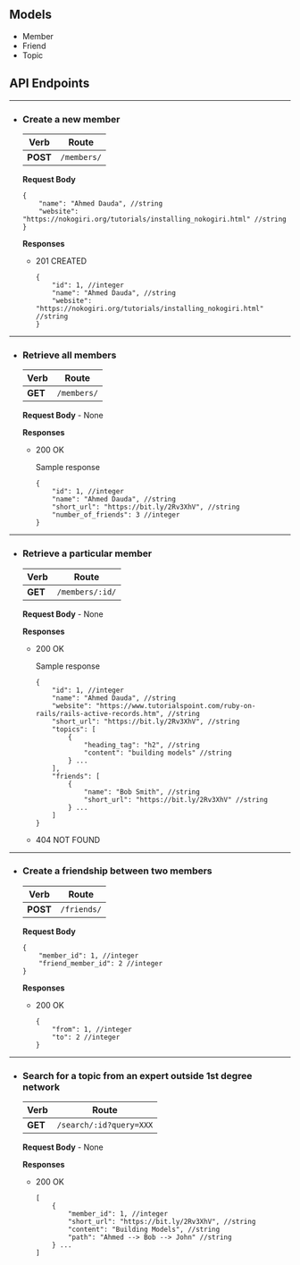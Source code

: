 ## Models
- Member
- Friend
- Topic

## API Endpoints
---
- ### Create a new member

  | Verb     | Route       |
  | -------- | ----------- |
  | **POST** | `/members/` |

  **Request Body** 

    ```
  	{
  		"name": "Ahmed Dauda", //string
		"website": "https://nokogiri.org/tutorials/installing_nokogiri.html" //string
  	}
  	```

  **Responses**

	- 201 CREATED 
  
    	```
    	{
			"id": 1, //integer
  			"name": "Ahmed Dauda", //string
			"website": "https://nokogiri.org/tutorials/installing_nokogiri.html" //string
  		}
    	```

---

- ### Retrieve all members

  | Verb    | Route       |
  | ------- | ----------- |
  | **GET** | `/members/` |

  **Request Body** - None

  **Responses**

	- 200 OK 

		Sample response
    	```
    	{
    		"id": 1, //integer
        	"name": "Ahmed Dauda", //string
			"short_url": "https://bit.ly/2Rv3XhV", //string
			"number_of_friends": 3 //integer
		}
  		```

---

- ### Retrieve a particular member

  | Verb    | Route           |
  | ------- | --------------- |
  | **GET** | `/members/:id/` |

  **Request Body** - None

  **Responses**

	- 200 OK

		Sample response
    	```
    	{
    		"id": 1, //integer
        	"name": "Ahmed Dauda", //string
			"website": "https://www.tutorialspoint.com/ruby-on-rails/rails-active-records.htm", //string
			"short_url": "https://bit.ly/2Rv3XhV", //string
			"topics": [
				{ 
					"heading_tag": "h2", //string
					"content": "building models" //string
				} ...
			],
			"friends": [
				{ 
					"name": "Bob Smith", //string
					"short_url": "https://bit.ly/2Rv3XhV" //string
				} ...
			]
		}
  		```

	- 404 NOT FOUND

---

- ### Create a friendship between two members

  | Verb     | Route       |
  | -------- | ----------- |
  | **POST** | `/friends/` |

  **Request Body** 

	```
  	{
  		"member_id": 1, //integer
		"friend_member_id": 2 //integer
  	}
  	```
  **Responses**

    - 200 OK
    	```
		{
  			"from": 1, //integer
			"to": 2 //integer
  		}
		```

---

- ### Search for a topic from an expert outside 1st degree network

  | Verb    | Route                   |
  | ------- | ----------------------- |
  | **GET** | `/search/:id?query=XXX` |

  **Request Body** - None

  **Responses**

    - 200 OK
    	```
		[
			{
				"member_id": 1, //integer
				"short_url": "https://bit.ly/2Rv3XhV", //string
				"content": "Building Models", //string
				"path": "Ahmed --> Bob --> John" //string
			} ...
		]